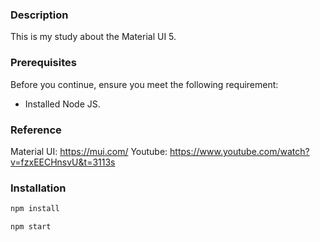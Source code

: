 ### Description
This is my study about the Material UI 5. 

### Prerequisites
Before you continue, ensure you meet the following requirement:
* Installed Node JS.

### Reference
Material UI: https://mui.com/
Youtube: https://www.youtube.com/watch?v=fzxEECHnsvU&t=3113s

### Installation
```bash
npm install
```
```bash
npm start
```

